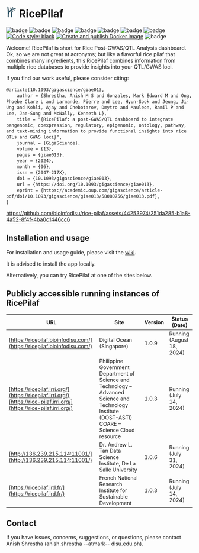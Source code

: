 # <img src="https://github.com/bioinfodlsu/rice-pilaf/blob/main/assets/rice_pilaf_logo_dark.png" height="30" style="margin-right:7px;">RicePilaf

![badge][badge-python]
![badge][badge-r]
![badge][badge-pandas]
![badge][badge-scipy]
![badge][badge-flask]
![badge][badge-nginx]
![badge][badge-docker]<br>
[![Code style: black](https://img.shields.io/badge/code%20style-black-000000.svg)](https://github.com/psf/black)
[![Create and publish Docker image](https://github.com/bioinfodlsu/rice-pilaf/actions/workflows/dockerize-and-publish.yml/badge.svg)](https://github.com/bioinfodlsu/rice-pilaf/actions/workflows/dockerize-and-publish.yml)
![badge][badge-github-actions]

Welcome! RicePilaf is short for Rice Post-GWAS/QTL Analysis dashboard.
Ok, so we are not great at acronyms; but like a flavorful rice pilaf that combines many ingredients,
this RicePilaf combines information from multiple rice databases to provide insights into your QTL/GWAS loci.

If you find our work useful, please consider citing:

```
@article{10.1093/gigascience/giae013,
    author = {Shrestha, Anish M S and Gonzales, Mark Edward M and Ong, Phoebe Clare L and Larmande, Pierre and Lee, Hyun-Sook and Jeung, Ji-Ung and Kohli, Ajay and Chebotarov, Dmytro and Mauleon, Ramil P and Lee, Jae-Sung and McNally, Kenneth L},
    title = "{RicePilaf: a post-GWAS/QTL dashboard to integrate pangenomic, coexpression, regulatory, epigenomic, ontology, pathway, and text-mining information to provide functional insights into rice QTLs and GWAS loci}",
    journal = {GigaScience},
    volume = {13},
    pages = {giae013},
    year = {2024},
    month = {06},
    issn = {2047-217X},
    doi = {10.1093/gigascience/giae013},
    url = {https://doi.org/10.1093/gigascience/giae013},
    eprint = {https://academic.oup.com/gigascience/article-pdf/doi/10.1093/gigascience/giae013/58080756/giae013.pdf},
}
```

https://github.com/bioinfodlsu/rice-pilaf/assets/44253974/251da285-b1a8-4a52-8f4f-4ba0c1446cc6

## Installation and usage

For installation and usage guide, please visit the [wiki](https://github.com/bioinfodlsu/rice-pilaf/wiki).

It is advised to install the app locally.

Alternatively, you can try RicePilaf at one of the sites below.

## Publicly accessible running instances of RicePilaf

| URL                                                                                                                          | Site                                                                                                                                                    | Version | Status (Date)            |
| ---------------------------------------------------------------------------------------------------------------------------- | ------------------------------------------------------------------------------------------------------------------------------------------------------- | ------- | ------------------------ |
| [https://ricepilaf.bioinfodlsu.com/](https://ricepilaf.bioinfodlsu.com/)                                                     | Digital Ocean (Singapore)                                                                                                                               | 1.0.9   | Running (August 18, 2024)   |
| [https://ricepilaf.irri.org/](https://ricepilaf.irri.org/) <br> [https://rice-pilaf.irri.org/](https://rice-pilaf.irri.org/) | Philippine Government Department of Science and Technology – Advanced Science and Technology Institute (DOST-ASTI) COARE &ndash; Science Cloud resource | 1.0.3   | Running (July 14, 2024) |
| [http://136.239.215.114:11001/](http://136.239.215.114:11001/)                                                               | Dr. Andrew L. Tan Data Science Institute, De La Salle University                                                                                        | 1.0.6   | Running (July 31, 2024)   |
| [https://ricepilaf.ird.fr/](https://ricepilaf.ird.fr/)                                                                       | French National Research Institute for Sustainable Development                                                                                          | 1.0.3   | Running (July 14, 2024)   |

## Contact

If you have issues, concerns, suggestions, or questions, please contact Anish Shrestha (anish.shrestha --atmark-- dlsu.edu.ph).

[badge-python]: https://img.shields.io/badge/python-3670A0?style=flat&logo=python&logoColor=white
[badge-pandas]: https://img.shields.io/badge/Pandas-2C2D72?style=flat&logo=pandas&logoColor=white
[badge-scipy]: https://img.shields.io/badge/SciPy-654FF0?style=flat&logo=SciPy&logoColor=white
[badge-github-actions]: https://img.shields.io/badge/GitHub_Actions-2088FF?style=flat&logo=github-actions&logoColor=white
[badge-flask]: https://img.shields.io/badge/flask-%23000.svg?style=flat&logo=flask&logoColor=white
[badge-docker]: https://img.shields.io/badge/docker-%230db7ed.svg?style=flat&logo=docker&logoColor=white
[badge-r]: https://img.shields.io/badge/r-%23276DC3.svg?style=flat&logo=r&logoColor=white
[badge-nginx]: https://img.shields.io/badge/nginx-%23009639.svg?style=flat&logo=nginx&logoColor=white
